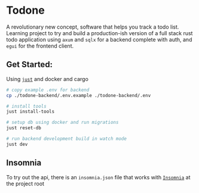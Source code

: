 # Todone

A revolutionary new concept, software that helps you track a todo list. Learning
project to try and build a production-ish version of a full stack rust todo
application using `axum` and `sqlx` for a backend complete with auth, and `egui` for the frontend
client.

## Get Started:

Using [`just`](https://github.com/casey/just) and docker and cargo

```sh
# copy example .env for backend
cp ./todone-backend/.env.example ./todone-backend/.env

# install tools
just install-tools

# setup db using docker and run migrations
just reset-db

# run backend development build in watch mode
just dev
```

## Insomnia

To try out the api, there is an `insomnia.json` file that works with
[`Insomnia`](https://insomnia.rest/) at the project root
